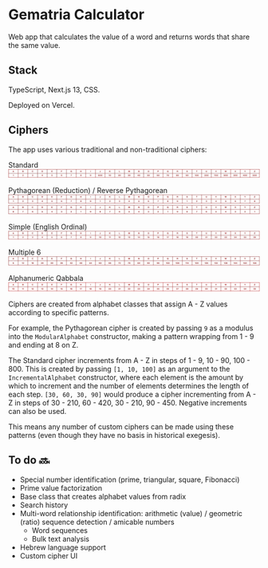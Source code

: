 # Gematria Calculator

Web app that calculates the value of a word and returns words that share the same value.

## Stack

TypeScript, Next.js 13, CSS.

Deployed on Vercel.

## Ciphers

The app uses various traditional and non-traditional ciphers:

Standard
![standard](/docs/images/standard-cipher.jpg)

Pythagorean (Reduction) / Reverse Pythagorean
![pythagorean](/docs/images/pythagorean-cipher.jpg)
![reversepythagorean](/docs/images/reverse-pythagorean-cipher.jpg)

Simple (English Ordinal)
![simple](/docs/images/simple-cipher.jpg)

Multiple 6
![multiplesix](/docs/images/multiple-six-cipher.jpg)

Alphanumeric Qabbala
![alphanumeric](/docs/images/alphanumeric-cipher.jpg)

Ciphers are created from alphabet classes that assign A - Z values according to specific patterns.

For example, the Pythagorean cipher is created by passing `9` as a modulus into the `ModularAlphabet` constructor, making a pattern wrapping from 1 - 9 and ending at 8 on Z.

The Standard cipher increments from A - Z in steps of 1 - 9, 10 - 90, 100 - 800. This is created by passing `[1, 10, 100]` as an argument to the `IncrementalAlphabet` constructor, where each element is the amount by which to increment and the number of elements determines the length of each step. `[30, 60, 30, 90]` would produce a cipher incrementing from A - Z in steps of 30 - 210, 60 - 420, 30 - 210, 90 - 450. Negative increments can also be used.

This means any number of custom ciphers can be made using these patterns (even though they have no basis in historical exegesis).

## To do 🔜

- Special number identification (prime, triangular, square, Fibonacci)
- Prime value factorization
- Base class that creates alphabet values from radix
- Search history
- Multi-word relationship identification: arithmetic (value) / geometric (ratio) sequence detection / amicable numbers
  - Word sequences
  - Bulk text analysis
- Hebrew language support
- Custom cipher UI

